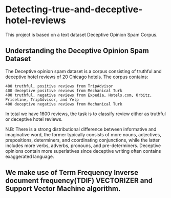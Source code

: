 # Detecting-true-and-deceptive-hotel-reviews

This project is based on a text dataset Deceptive Opinion Spam Corpus.

## Understanding the Deceptive Opinion Spam Dataset

The Deceptive opinion spam dataset is a corpus consisting of truthful and deceptive hotel reviews of 20 Chicago hotels. 
The corpus contains:

    400 truthful, positive reviews from TripAdvisor
    400 deceptive positive reviews from Mechanical Turk
    400 truthful, negative reviews from Expedia, Hotels.com, Orbitz, Priceline, TripAdvisor, and Yelp
    400 deceptive negative reviews from Mechanical Turk

In total we have 1600 reviews, the task is to classify review either as  truthful or deceptive hotel reviews.

N.B: There is a strong distributional difference between informative and imaginative word,  the former typically consists of more nouns, adjectives, prepositions, determiners, and coordinating conjunctions, while the latter includes more verbs, adverbs, pronouns, and pre-determiners. Deceptive opinions contain more superlatives  since deceptive writing often contains exaggerated language.


## We make use of Term Frequency Inverse document frequency(TDIF) VECTORIZER and Support Vector Machine algorithm.
